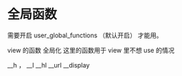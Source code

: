 # 全局函数

需要开启 user_global_functions （默认开启） 才能用。

view 的函数 全局化 
这里的函数用于 view 里不想  use 的情况

__h ， __l __hl  __url __display